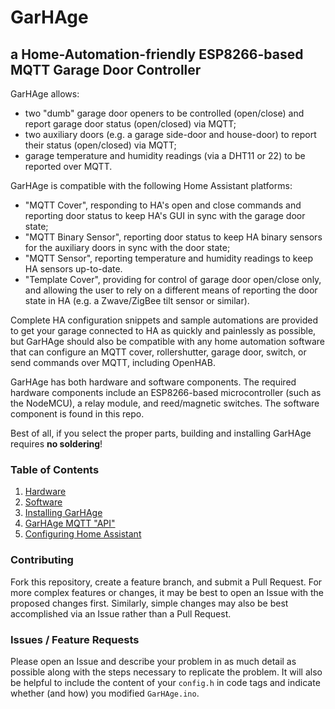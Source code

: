 # GarHAge
## a Home-Automation-friendly ESP8266-based MQTT Garage Door Controller

GarHAge allows:
- two "dumb" garage door openers to be controlled (open/close) and report garage door status (open/closed) via MQTT;
- two auxiliary doors (e.g. a garage side-door and house-door) to report their status (open/closed) via MQTT;
- garage temperature and humidity readings (via a DHT11 or 22) to be reported over MQTT.

GarHAge is compatible with the following Home Assistant platforms: 
- "MQTT Cover", responding to HA's open and close commands and reporting door status to keep HA's GUI in sync with the garage door state; 
- "MQTT Binary Sensor", reporting door status to keep HA binary sensors for the auxiliary doors in sync with the door state; 
- "MQTT Sensor", reporting temperature and humidity readings to keep HA sensors up-to-date.
- "Template Cover", providing for control of garage door open/close only, and allowing the user to rely on a different means of reporting the door state in HA (e.g. a Zwave/ZigBee tilt sensor or similar).

Complete HA configuration snippets and sample automations are provided to get your garage connected to HA as quickly and painlessly as possible, but GarHAge should also be compatible with any home automation software that can configure an MQTT cover, rollershutter, garage door, switch, or send commands over MQTT, including OpenHAB.

GarHAge has both hardware and software components. The required hardware components include an ESP8266-based microcontroller (such as the NodeMCU), a relay module, and reed/magnetic switches. The software component is found in this repo.

Best of all, if you select the proper parts, building and installing GarHAge requires **no soldering**!

### Table of Contents

1. [Hardware](hardware.md)
1. [Software](software.md)
1. [Installing GarHAge](installing.md)
1. [GarHAge MQTT "API"](api.md)
1. [Configuring Home Assistant](configuringHA.md)

### Contributing

Fork this repository, create a feature branch, and submit a Pull Request. For more complex features or changes, it may be best to open an Issue with the proposed changes first. Similarly, simple changes may also be best accomplished via an Issue rather than a Pull Request.

### Issues / Feature Requests

Please open an Issue and describe your problem in as much detail as possible along with the steps necessary to replicate the problem. It will also be helpful to include the content of your `config.h` in code tags and indicate whether (and how) you modified `GarHAge.ino`.

